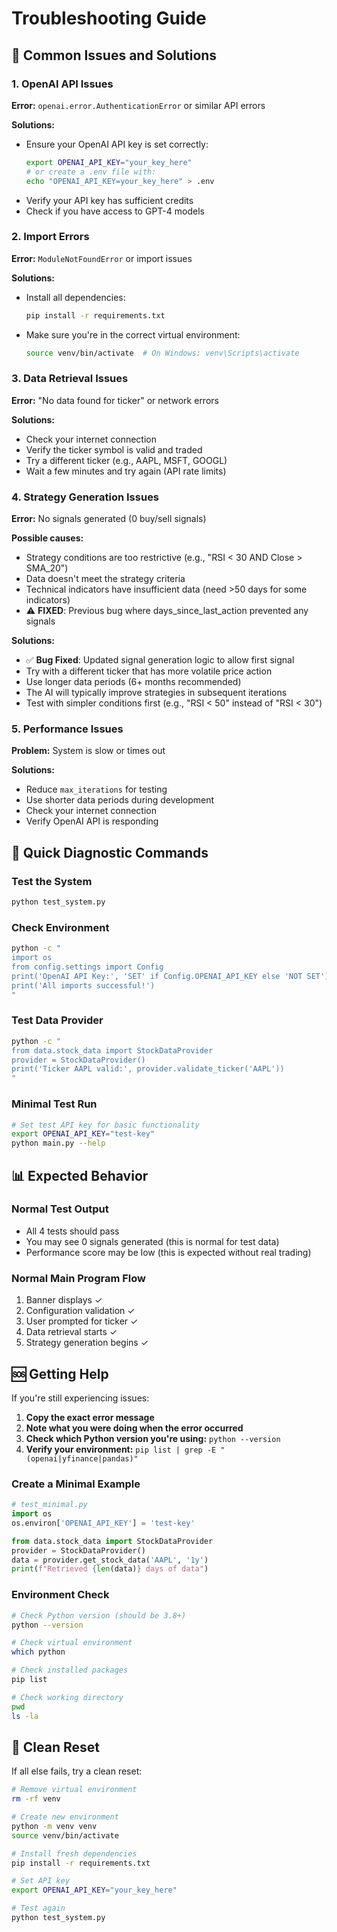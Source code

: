# Troubleshooting Guide

## 🚨 Common Issues and Solutions

### 1. OpenAI API Issues

**Error:** `openai.error.AuthenticationError` or similar API errors

**Solutions:**
- Ensure your OpenAI API key is set correctly:
  ```bash
  export OPENAI_API_KEY="your_key_here"
  # or create a .env file with:
  echo "OPENAI_API_KEY=your_key_here" > .env
  ```
- Verify your API key has sufficient credits
- Check if you have access to GPT-4 models

### 2. Import Errors

**Error:** `ModuleNotFoundError` or import issues

**Solutions:**
- Install all dependencies:
  ```bash
  pip install -r requirements.txt
  ```
- Make sure you're in the correct virtual environment:
  ```bash
  source venv/bin/activate  # On Windows: venv\Scripts\activate
  ```

### 3. Data Retrieval Issues

**Error:** "No data found for ticker" or network errors

**Solutions:**
- Check your internet connection
- Verify the ticker symbol is valid and traded
- Try a different ticker (e.g., AAPL, MSFT, GOOGL)
- Wait a few minutes and try again (API rate limits)

### 4. Strategy Generation Issues

**Error:** No signals generated (0 buy/sell signals)

**Possible causes:**
- Strategy conditions are too restrictive (e.g., "RSI < 30 AND Close > SMA_20")
- Data doesn't meet the strategy criteria  
- Technical indicators have insufficient data (need >50 days for some indicators)
- ⚠️ **FIXED**: Previous bug where days_since_last_action prevented any signals

**Solutions:**
- ✅ **Bug Fixed**: Updated signal generation logic to allow first signal
- Try with a different ticker that has more volatile price action
- Use longer data periods (6+ months recommended)
- The AI will typically improve strategies in subsequent iterations
- Test with simpler conditions first (e.g., "RSI < 50" instead of "RSI < 30")

### 5. Performance Issues

**Problem:** System is slow or times out

**Solutions:**
- Reduce `max_iterations` for testing
- Use shorter data periods during development
- Check your internet connection
- Verify OpenAI API is responding

## 🔧 Quick Diagnostic Commands

### Test the System
```bash
python test_system.py
```

### Check Environment
```bash
python -c "
import os
from config.settings import Config
print('OpenAI API Key:', 'SET' if Config.OPENAI_API_KEY else 'NOT SET')
print('All imports successful!')
"
```

### Test Data Provider
```bash
python -c "
from data.stock_data import StockDataProvider
provider = StockDataProvider()
print('Ticker AAPL valid:', provider.validate_ticker('AAPL'))
"
```

### Minimal Test Run
```bash
# Set test API key for basic functionality
export OPENAI_API_KEY="test-key"
python main.py --help
```

## 📊 Expected Behavior

### Normal Test Output
- All 4 tests should pass
- You may see 0 signals generated (this is normal for test data)
- Performance score may be low (this is expected without real trading)

### Normal Main Program Flow
1. Banner displays ✓
2. Configuration validation ✓  
3. User prompted for ticker ✓
4. Data retrieval starts ✓
5. Strategy generation begins ✓

## 🆘 Getting Help

If you're still experiencing issues:

1. **Copy the exact error message**
2. **Note what you were doing when the error occurred**
3. **Check which Python version you're using:** `python --version`
4. **Verify your environment:** `pip list | grep -E "(openai|yfinance|pandas)"`

### Create a Minimal Example
```python
# test_minimal.py
import os
os.environ['OPENAI_API_KEY'] = 'test-key'

from data.stock_data import StockDataProvider
provider = StockDataProvider()
data = provider.get_stock_data('AAPL', '1y')
print(f"Retrieved {len(data)} days of data")
```

### Environment Check
```bash
# Check Python version (should be 3.8+)
python --version

# Check virtual environment
which python

# Check installed packages
pip list

# Check working directory
pwd
ls -la
```

## 🔄 Clean Reset

If all else fails, try a clean reset:

```bash
# Remove virtual environment
rm -rf venv

# Create new environment
python -m venv venv
source venv/bin/activate

# Install fresh dependencies
pip install -r requirements.txt

# Set API key
export OPENAI_API_KEY="your_key_here"

# Test again
python test_system.py
``` 